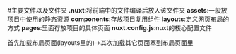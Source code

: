 #主要文件以及文件夹
**.nuxt**:将前端中的文件编译后放入该文件夹
**assets**:一般放项目中使用的静态资源
**components**:存放项目复用组件
**layouts**:定义网页布局的方式
**pages**:里面存放项目的具体页面
**nuxt.config.js**:nuxt的核心配置文件

首先加载布局页面(layouts里的)->其次加载其它页面塞到布局页面里